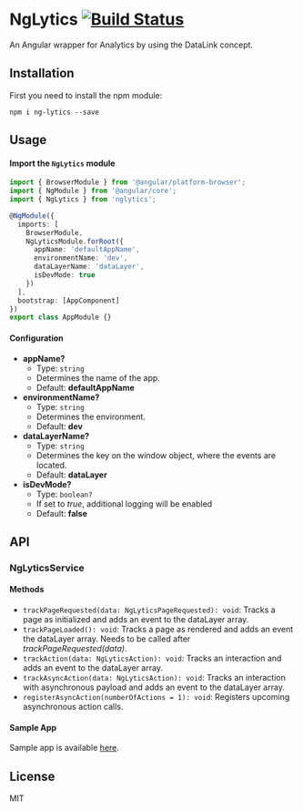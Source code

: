 # NgLytics [![Build Status](https://travis-ci.org/Raiffeisen-Schweiz/ng-lytics.svg?branch=master)](https://travis-ci.org/Raiffeisen-Schweiz/ng-lytics)

An Angular wrapper for Analytics by using the DataLink concept.

## Installation

First you need to install the npm module:

`npm i ng-lytics --save`

## Usage

#### Import the `NgLytics` module

```typescript
import { BrowserModule } from '@angular/platform-browser';
import { NgModule } from '@angular/core';
import { NgLytics } from 'nglytics';

@NgModule({
  imports: [
    BrowserModule,
    NgLyticsModule.forRoot({
      appName: 'defaultAppName',
      environmentName: 'dev',
      dataLayerName: 'dataLayer',
      isDevMode: true
    })
  ],
  bootstrap: [AppComponent]
})
export class AppModule {}
```

#### Configuration

- **appName?**
  - Type: `string`
  - Determines the name of the app.
  - Default: **defaultAppName**
- **environmentName?**
  - Type: `string`
  - Determines the environment.
  - Default: **dev**
- **dataLayerName?**
  - Type: `string`
  - Determines the key on the window object, where the events are located.
  - Default: **dataLayer**
- **isDevMode?**
  - Type: `boolean?`
  - If set to _true_, additional logging will be enabled
  - Default: **false**

## API

### NgLyticsService

#### Methods

- `trackPageRequested(data: NgLyticsPageRequested): void`: Tracks a page as initialized and adds an event to the dataLayer array.
- `trackPageLoaded(): void`: Tracks a page as rendered and adds an event the dataLayer array. Needs to be called after _trackPageRequested(data)_.
- `trackAction(data: NgLyticsAction): void`: Tracks an interaction and adds an event to the dataLayer array.
- `trackAsyncAction(data: NgLyticsAction): void`: Tracks an interaction with asynchronous payload and adds an event to the dataLayer array.
- `registerAsyncAction(numberOfActions = 1): void`: Registers upcoming asynchronous action calls.

#### Sample App
Sample app is available [here](https://github.com/Raiffeisen-Schweiz/ng-lytics/tree/master/projects/example/src/app).

## License
MIT
